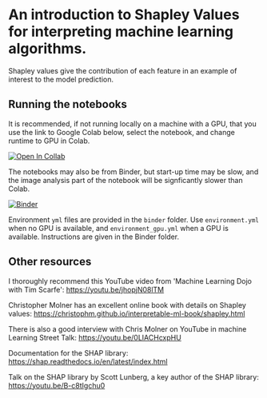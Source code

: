 # An introduction to Shapley Values for interpreting machine learning algorithms.

Shapley values give the contribution of each feature in an example of interest to the model prediction.

## Running the notebooks
It is recommended, if not running locally on a machine with a GPU, that you use the link to Google Colab below, select the notebook, and change runtime to GPU in Colab.

[![Open In Collab](https://colab.research.google.com/assets/colab-badge.svg)](https://colab.research.google.com/github/MichaelAllen1966/shapley)

The notebooks may also be from Binder, but start-up time may be slow, and the image analysis part of the notebook will be signficantly slower than Colab.

[![Binder](https://mybinder.org/badge_logo.svg)](https://mybinder.org/v2/gh/MichaelAllen1966/shapley/main)

Environment `yml` files are provided in the `binder` folder. Use `environment.yml` when no GPU is available, and `environment_gpu.yml` when a GPU is available. Instructions are given in the Binder folder.

## Other resources

I thoroughly recommend this YouTube video from 'Machine Learning Dojo with Tim Scarfe':
https://youtu.be/jhopjN08lTM

Christopher Molner has an excellent online book with details on Shapley values:
https://christophm.github.io/interpretable-ml-book/shapley.html

There is also a good interview with Chris Molner on YouTube in machine Learning Street Talk: https://youtu.be/0LIACHcxpHU

Documentation for the SHAP library: https://shap.readthedocs.io/en/latest/index.html

Talk on the SHAP library by Scott Lunberg, a key author of the SHAP library: https://youtu.be/B-c8tIgchu0
